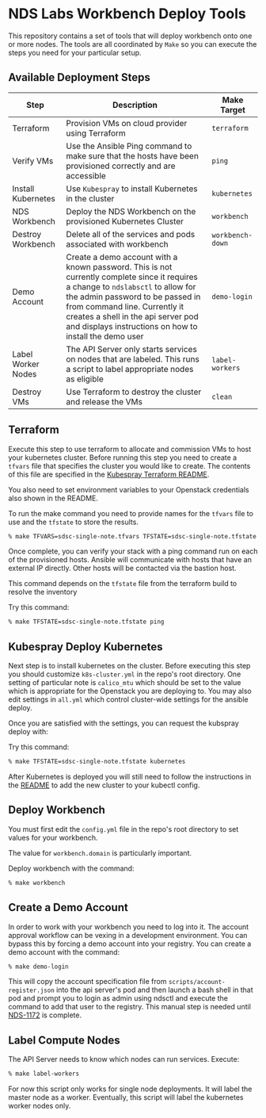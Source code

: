 # NDS Labs Workbench Deploy Tools
This repository contains a set of tools that will deploy workbench onto one or
more nodes. The tools are all coordinated by `Make` so you can execute the steps
you need for your particular setup.

## Available Deployment Steps
| Step | Description | Make Target |
| ------ | ----------- | ----------- |
| Terraform | Provision VMs on cloud provider using Terraform | `terraform` |
| Verify VMs | Use the Ansible Ping command to make sure that the hosts have been provisioned correctly and are accessible | `ping` |
| Install Kubernetes | Use `Kubespray` to install Kubernetes in the cluster | `kubernetes` |
| NDS Workbench | Deploy the NDS Workbench on the provisioned Kubernetes Cluster | `workbench` |
| Destroy Workbench | Delete all of the services and pods associated with workbench | `workbench-down` |
| Demo Account | Create a demo account with a known password. This is not currently complete since it requires a change to `ndslabsctl` to allow for the admin password to be passed in from command line. Currently it creates a shell in the api server pod and displays instructions on how to install the demo user | `demo-login` |
| Label Worker Nodes | The API Server only starts services on nodes that are labeled. This runs a script to label appropriate nodes as eligible | `label-workers` |
| Destroy VMs | Use Terraform to destroy the cluster and release the VMs | `clean`

## Terraform
Execute this step to use terraform to allocate and commission VMs to host
your kubernetes cluster. Before running this step you need to create a
`tfvars` file that specifies the cluster you would like to create. The contents
of this file are specified in the [Kubespray Terraform README](https://github.com/kubernetes-incubator/kubespray/tree/master/contrib/terraform/openstack).

You also need to set environment variables to your Openstack credentials also
shown in the README.

To run the make command you need to provide names for the `tfvars` file to use
and the `tfstate` to store the results.

```bash
% make TFVARS=sdsc-single-note.tfvars TFSTATE=sdsc-single-note.tfstate kubernetes
```

Once complete, you can verify your stack with a ping command run on each of the
provisioned hosts. Ansible will communicate with hosts that have an external
IP directly. Other hosts will be contacted via the bastion host.

This command depends on the `tfstate` file from the terraform build to resolve
the inventory

Try this command:
```bash
% make TFSTATE=sdsc-single-note.tfstate ping
```

## Kubespray Deploy Kubernetes
Next step is to install kubernetes on the cluster. Before executing this step
you should customize `k8s-cluster.yml` in the repo's root directory. One setting
of particular note is `calico_mtu` which should be set to the value which is
appropriate for the Openstack you are deploying to. You may also edit settings
in `all.yml` which control cluster-wide settings for the ansible deploy.

Once you are satisfied with the settings, you can request the kubspray deploy
with:

Try this command:
```bash
% make TFSTATE=sdsc-single-note.tfstate kubernetes
```

After Kubernetes is deployed you will still need to follow the instructions in
the [README](https://github.com/kubernetes-incubator/kubespray/tree/master/contrib/terraform/openstack) to add the new cluster to your kubectl config.

## Deploy Workbench
You must first edit the `config.yml` file in the repo's root directory to set
values for your workbench.

The value for `workbench.domain` is particularly important.

Deploy workbench with the command:

```bash
% make workbench
```

## Create a Demo Account
In order to work with your workbench you need to log into it. The account
approval workflow can be vexing in a development environment. You can bypass
this by forcing a demo account into your registry. You can create a demo account
with the command:

```bash
% make demo-login
```

This will copy the account specification file from
`scripts/account-register.json` into the api server's pod and then launch
a bash shell in that pod and prompt you to login as admin using ndsctl and
execute the command to add that user to the registry. This manual step is needed
until [NDS-1172](https://opensource.ncsa.illinois.edu/jira/browse/NDS-1172) is
complete.

## Label Compute Nodes
The API Server needs to know which nodes can run services. Execute:

```bash
% make label-workers
```
For now this script only works for single node deployments. It will label the
master node as a worker. Eventually, this script will label the kubernetes
worker nodes only.
